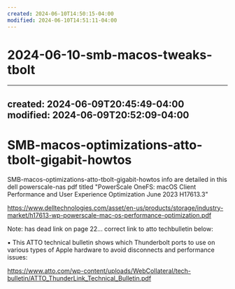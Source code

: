 ```yaml
---
created: 2024-06-10T14:50:15-04:00
modified: 2024-06-10T14:51:11-04:00
---
```


# 2024-06-10-smb-macos-tweaks-tbolt

---
created: 2024-06-09T20:45:49-04:00
modified: 2024-06-09T20:52:09-04:00
---

# SMB-macos-optimizations-atto-tbolt-gigabit-howtos

SMB-macos-optimizations-atto-tbolt-gigabit-howtos info are detailed in this dell powerscale-nas pdf titled "PowerScale OneFS: macOS Client Performance and User Experience Optimization June 2023 H17613.3"

https://www.delltechnologies.com/asset/en-us/products/storage/industry-market/h17613-wp-powerscale-mac-os-performance-optimization.pdf

Note: has dead link on page 22... correct link to atto techbulletin below:

▪ This ATTO technical bulletin shows which Thunderbolt ports to use on various types of Apple hardware to avoid disconnects and performance issues:

https://www.atto.com/wp-content/uploads/WebCollateral/tech-bulletin/ATTO_ThunderLink_Technical_Bulletin.pdf

